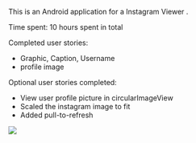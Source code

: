 This is an Android application for a Instagram Viewer .

Time spent: 10 hours spent in total

Completed user stories:
* Graphic, Caption, Username
* profile image


Optional user stories completed:
* View user profile picture in circularImageView
* Scaled the instagram image to fit
* Added pull-to-refresh

![](https://github.com/tonytcleung/Instagram-Viewer/blob/master/InstagramViewr.gif)

